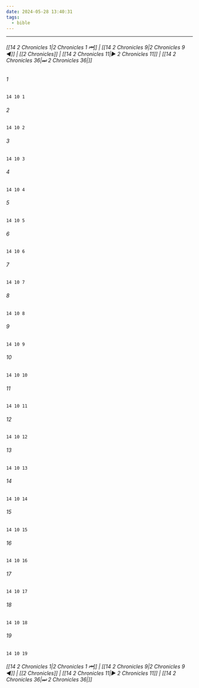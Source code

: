 ```yaml
---
date: 2024-05-28 13:40:31
tags:
  - bible
---
```

___

###### [[14 2 Chronicles 1|2 Chronicles 1 ⏮]] | [[14 2 Chronicles 9|2 Chronicles 9 ◀]] | [[2 Chronicles]] | [[14 2 Chronicles 11|▶ 2 Chronicles 11]] | [[14 2 Chronicles 36|⏭ 2 Chronicles 36|]]

###### 1
``` verse
14 10 1 
```
###### 2
``` verse
14 10 2 
```
###### 3
``` verse
14 10 3 
```
###### 4
``` verse
14 10 4 
```
###### 5
``` verse
14 10 5 
```
###### 6
``` verse
14 10 6 
```
###### 7
``` verse
14 10 7 
```
###### 8
``` verse
14 10 8 
```
###### 9
``` verse
14 10 9 
```
###### 10
``` verse
14 10 10 
```
###### 11
``` verse
14 10 11 
```
###### 12
``` verse
14 10 12 
```
###### 13
``` verse
14 10 13 
```
###### 14
``` verse
14 10 14 
```
###### 15
``` verse
14 10 15 
```
###### 16
``` verse
14 10 16 
```
###### 17
``` verse
14 10 17 
```
###### 18
``` verse
14 10 18 
```
###### 19
``` verse
14 10 19 
```

###### [[14 2 Chronicles 1|2 Chronicles 1 ⏮]] | [[14 2 Chronicles 9|2 Chronicles 9 ◀]] | [[2 Chronicles]] | [[14 2 Chronicles 11|▶ 2 Chronicles 11]] | [[14 2 Chronicles 36|⏭ 2 Chronicles 36|]]

